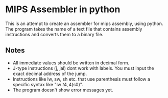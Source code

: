# MIPS Assembler in python
This is an attempt to create an assembler for mips assembly, using python. The program takes the name of a text file that contains assembly instructions and converts them to a binary file.
## Notes
- All immediate values should be written in decimal form.
- J-type instructions (j, jal) dont work with labels. You must input the exact decimal address of the jump.
- Instructions like lw, sw, sh etc. that use parenthesis must follow a specific syntax like "lw $t4, 4($s0)".
- The program doesn't show error messages yet.
